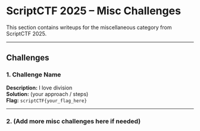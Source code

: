 # ScriptCTF 2025 – Misc Challenges

This section contains writeups for the miscellaneous category from ScriptCTF 2025.

---

## Challenges

### 1. Challenge Name
**Description:** I love division  
**Solution:** (your approach / steps)  
**Flag:** `scriptCTF{your_flag_here}`

---

### 2. (Add more misc challenges here if needed)
